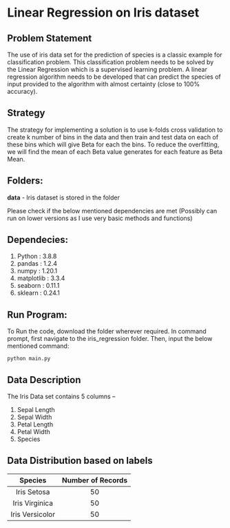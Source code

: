 # Linear Regression on Iris dataset

## Problem Statement
The use of iris data set for the prediction of species is a classic example for classification problem. This classification problem needs to be solved by the Linear Regression which is a supervised learning problem. A linear regression algorithm needs to be developed that can predict the species of input provided to the algorithm with almost certainty (close to 100% accuracy).

## Strategy
The strategy for implementing a solution is to use k-folds cross validation to create k number of bins in the data and then train and test data on each of these bins which will give Beta for each the bins. To reduce the overfitting, we will find the mean of each Beta value generates for each feature as Beta Mean.

## Folders:
**data** - Iris dataset is stored in the folder

Please check if the below mentioned dependencies are met 
(Possibly can run on lower versions as I use very basic methods and functions)

## Dependecies:
1. Python : 3.8.8
2. pandas : 1.2.4
3. numpy : 1.20.1
4. matplotlib : 3.3.4
5. seaborn : 0.11.1
6. sklearn : 0.24.1

## Run Program:
To Run the code, download the folder wherever required.
In command prompt, first navigate to the iris_regression folder. 
Then, input the below mentioned command:
```
python main.py
```

## Data Description
The Iris Data set contains 5 columns – 
1. Sepal Length
2. Sepal Width
3. Petal Length
4. Petal Width
5. Species

## Data Distribution based on labels
| Species | Number of Records |
| :---: | :---: |
| Iris Setosa | 50 |
| Iris Virginica | 50 |
| Iris Versicolor | 50 |